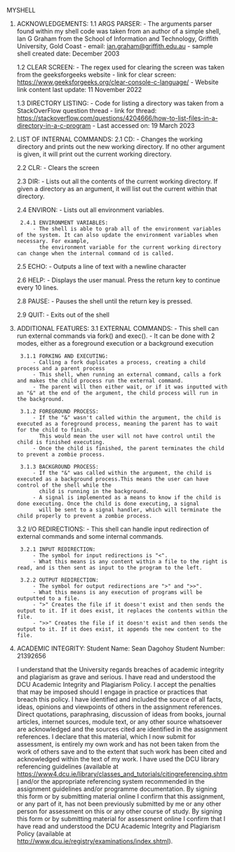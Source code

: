 MYSHELL

1. ACKNOWLEDGEMENTS:
    1.1 ARGS PARSER:
        - The arguments parser found within my shell code was taken from an author of a simple shell, Ian G Graham from the School of Information and Technology,
          Griffith University, Gold Coast
        - email: ian.graham@griffith.edu.au
        - sample shell created date: December 2003
    
    1.2 CLEAR SCREEN:
        - The regex used for clearing the screen was taken from the geeksforgeeks website
        - link for clear screen: https://www.geeksforgeeks.org/clear-console-c-language/
        - Website link content last update: 11 November 2022

    1.3 DIRECTORY LISTING:
        - Code for listing a directory was taken from a StackOverFlow question thread
        - link for thread: https://stackoverflow.com/questions/4204666/how-to-list-files-in-a-directory-in-a-c-program
        - Last accessed on: 19 March 2023


2. LIST OF INTERNAL COMMANDS:
    2.1 CD:
        - Changes the working directory and prints out the new working directory. If no other argument is given, it will print out the current working directory.
    
    2.2 CLR:
        - Clears the screen
    
    2.3 DIR:
        - Lists out all the contents of the current working directory. If given a directory as an argument, it will list out the current within that directory.

    2.4 ENVIRON:
        - Lists out all environment variables.

        2.4.1 ENVIRONMENT VARIABLES:
            - The shell is able to grab all of the environment variables of the system. It can also update the environment variables when necessary. For example,
              the environment variable for the current working directory can change when the internal command cd is called.

    2.5 ECHO:
        - Outputs a line of text with a newline character

    2.6 HELP:
        - Displays the user manual. Press the return key to continue every 10 lines.

    2.8 PAUSE:
        - Pauses the shell until the return key is pressed.
    
    2.9 QUIT:
        - Exits out of the shell


3. ADDITIONAL FEATURES:
    3.1 EXTERNAL COMMANDS:
        - This shell can run external commands via fork() and exec().
        - It can be done with 2 modes, either as a foreground execution or a background execution

        3.1.1 FORKING AND EXECUTING:
            - Calling a fork duplicates a process, creating a child process and a parent process
            - This shell, when running an external command, calls a fork and makes the child process run the external command.
            - The parent will then either wait, or if it was inputted with an "&" at the end of the argument, the child process will run in the background.

        3.1.2 FOREGROUND PROCESS:
            - If the "&" wasn't called within the argument, the child is executed as a foreground process, meaning the parent has to wait for the child to finish.
              This would mean the user will not have control until the child is finished executing.
            - Once the child is finished, the parent terminates the child to prevent a zombie process.

        3.1.3 BACKGROUND PROCESS:
            - If the "&" was called within the argument, the child is executed as a background process.This means the user can have control of the shell while the
              child is running in the background. 
            - A signal is implemented as a means to know if the child is done executing. Once the child is done executing, a signal
              will be sent to a signal handler, which will terminate the child properly to prevent a zombie process.


    3.2 I/O REDIRECTIONS:
        - This shell can handle input redirection of external commands and some internal commands.

        3.2.1 INPUT REDIRECTION:
            - The symbol for input redirections is "<".
            - What this means is any content within a file to the right is read, and is then sent as input to the program to the left.

        3.2.2 OUTPUT REDIRECTION:
            - The symbol for output redirections are ">" and ">>".
            - What this means is any execution of programs will be outputted to a file.
            - ">" Creates the file if it doesn't exist and then sends the output to it. If it does exist, it replaces the contents within the file.
            - ">>" Creates the file if it doesn't exist and then sends the output to it. If it does exist, it appends the new content to the file.


4. ACADEMIC INTEGRITY:
    Student Name: Sean Dagohoy
    Student Number: 21392656

    I understand that the University regards breaches of academic integrity and plagiarism as grave
    and serious.
    I have read and understood the DCU Academic Integrity and Plagiarism Policy. I accept the
    penalties that may be imposed should I engage in practice or practices that breach this policy.
    I have identified and included the source of all facts, ideas, opinions and viewpoints of others in
    the assignment references. Direct quotations, paraphrasing, discussion of ideas from books,
    journal articles, internet sources, module text, or any other source whatsoever are acknowledged
    and the sources cited are identified in the assignment references.
    I declare that this material, which I now submit for assessment, is entirely my own work and has
    not been taken from the work of others save and to the extent that such work has been cited and
    acknowledged within the text of my work.
    I have used the DCU library referencing guidelines (available at
    https://www4.dcu.ie/library/classes_and_tutorials/citingreferencing.shtml and/or the appropriate
    referencing system recommended in the assignment guidelines and/or programme documentation.
    By signing this form or by submitting material online I confirm that this assignment, or any part
    of it, has not been previously submitted by me or any other person for assessment on this or any
    other course of study.
    By signing this form or by submitting material for assessment online I confirm that I have read
    and understood the DCU Academic Integrity and Plagiarism Policy (available at
    http://www.dcu.ie/registry/examinations/index.shtml).
